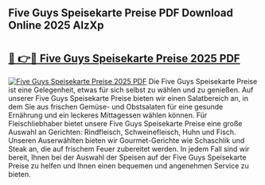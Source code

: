 ## Five Guys Speisekarte Preise PDF Download Online 2025 AlzXp

# <h2><a href="http://gca69pq.nevu.top/?p=Five+Guys+Speisekarte+Preise">🔗 👉🔴 Five Guys Speisekarte Preise 2025 PDF</a></h2>

[![Five Guys Speisekarte Preise 2025 PDF](https://i.imgur.com/dBaPXMq.png)](http://gca69pq.nevu.top/?p=Five+Guys+Speisekarte+Preise)
Die Five Guys Speisekarte Preise ist eine Gelegenheit, etwas für sich selbst zu wählen und zu genießen. Auf unserer Five Guys Speisekarte Preise bieten wir einen Salatbereich an, in dem Sie aus frischen Gemüse- und Obstsalaten für eine gesunde Ernährung und ein leckeres Mittagessen wählen können. Für Fleischliebhaber bietet unsere Five Guys Speisekarte Preise eine große Auswahl an Gerichten: Rindfleisch, Schweinefleisch, Huhn und Fisch. Unseren Auserwählten bieten wir Gourmet-Gerichte wie Schaschlik und Steak an, die auf frischem Feuer zubereitet werden. In jedem Fall sind wir bereit, Ihnen bei der Auswahl der Speisen auf der Five Guys Speisekarte Preise zu helfen und Ihnen einen bequemen und angenehmen Service zu bieten.
